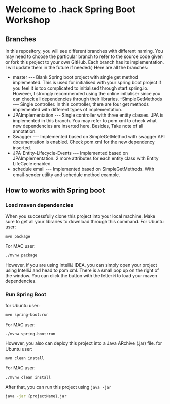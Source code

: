 # Welcome to .hack Spring Boot Workshop

## Branches
In this repository, you will see different branches with different naming. You may need to choose the particular branch to refer to the source code given or fork this project to your own GitHub. Each branch has its implementation. I will update them in the future if needed:)
Here are all the branches:
- master
--- Blank Spring boot project with single get method implemented. This is used for initialised with your spring boot project if you feel it is too complicated to initialised through start.spring.io. However, I strongly recommended using the online initialiser since you can check all dependencies through their libraries.
-SimpleGetMethods
---  Single controller. In this controller, there are four get methods implemented with different types of implementation.
- JPAImplementation
--- Single controller with three entity classes. JPA is implemented in this branch. You may refer to pom.xml to check what new dependencies are inserted here. Besides, Take note of all annotation.
- Swagger
--- Implemented based on SimpleGetMethod with swagger API documentation is enabled. Check pom.xml for the new dependency inserted.
- JPA-Entity-Lifecycle-Events
--- Implemented based on JPAImplementation. 2 more attributes for each entity class with Entity LifeCycle enabled.
- schedule email
--- Implemented based on SimpleGetMethods. With email-sender utility and schedule method example.

## How to works with Spring boot
### Load maven dependencies
When you successfully clone this project into your local machine. Make sure to get all your libraries to download through this command.
For Ubuntu user:
```sh
mvn package
```
For MAC user:
```sh
./mvnw package
```
However, if you are using IntelliJ IDEA, you can simply open your project using IntelliJ and head to pom.xml. There is a small pop up on the right of the window. You can click the button with the letter `M` to load your maven dependencies.
### Run Spring Boot
for Ubuntu user:
```sh
mvn spring-boot:run
```
For MAC user:
```sh
./mvnw spring-boot:run
```

However, you also can deploy this project into a Java ARchive (.jar) file.
for Ubuntu user:
```sh
mvn clean install
```
For MAC user:
```sh
./mvnw clean install
```
After that, you can run this project using `java -jar`
```sh
java -jar {projectName}.jar
```

